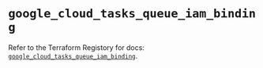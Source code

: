 # `google_cloud_tasks_queue_iam_binding`

Refer to the Terraform Registory for docs: [`google_cloud_tasks_queue_iam_binding`](https://www.terraform.io/docs/providers/google/r/cloud_tasks_queue_iam_binding).
